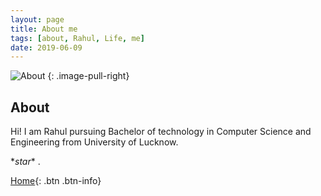 ```yaml
---
layout: page
title: About me
tags: [about, Rahul, Life, me]
date: 2019-06-09
---
```


![About](https://raw.githubusercontent.com/RahulGuptaNitro/rahulguptanitro.github.io/master/about.jpg)
{: .image-pull-right}



## About

Hi! I am Rahul pursuing Bachelor of technology in Computer Science and Engineering from University of Lucknow.


\**star** .

      

[Home](https://rahulguptanitro.github.io){: .btn .btn-info}
